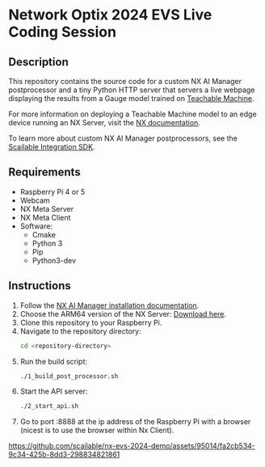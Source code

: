 # Network Optix 2024 EVS Live Coding Session

## Description

This repository contains the source code for a custom NX AI Manager postprocessor and a tiny Python HTTP server that servers a live webpage displaying the results from a Gauge model trained on [Teachable Machine](https://teachablemachine.withgoogle.com/train).

For more information on deploying a Teachable Machine model to an edge device running an NX Server, visit the [NX documentation](https://nx.docs.scailable.net/for-data-scientists/importing-models/from-teachable-machine).

To learn more about custom NX AI Manager postprocessors, see the [Scailable Integration SDK](https://github.com/scailable/sclbl-integration-sdk).

## Requirements

- Raspberry Pi 4 or 5
- Webcam
- NX Meta Server
- NX Meta Client
- Software:
    - Cmake
    - Python 3
    - Pip
    - Python3-dev

## Instructions

1. Follow the [NX AI Manager installation documentation](https://nx.docs.scailable.net/).
2. Choose the ARM64 version of the NX Server: [Download here](https://updates.networkoptix.com/metavms/6.0.0.38488/arm/metavms-server-6.0.0.38488-linux_arm64-beta.deb).
3. Clone this repository to your Raspberry Pi.
4. Navigate to the repository directory:
    ```bash
    cd <repository-directory>
    ```
5. Run the build script:
    ```bash
    ./1_build_post_processor.sh
    ```
6. Start the API server:
    ```bash
    ./2_start_api.sh
    ```
7. Go to port :8888 at the ip address of the Raspberry Pi with a browser (nicest is to use the browser within Nx Client).
    
https://github.com/scailable/nx-evs-2024-demo/assets/95014/fa2cb534-9c34-425b-8dd3-298834821861

